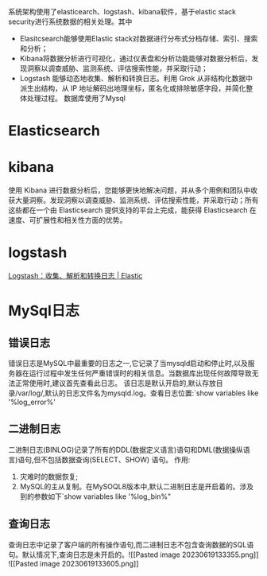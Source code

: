 系统架构使用了elasticearch、logstash、kibana软件，基于elastic stack security进行系统数据的相关处理。其中
- Elasitcsearch能够使用Elastic stack对数据进行分布式分档存储、索引、搜索和分析；
- Kibana将数据分析进行可视化，通过仪表盘和分析功能能够对数据分析后，发现洞察以调查威胁、监测系统、评估搜索性能，并采取行动；
- Logstash 能够动态地收集、解析和转换日志。利用 Grok 从非结构化数据中派生出结构，从 IP 地址解码出地理坐标，匿名化或排除敏感字段，并简化整体处理过程。
数据库使用了Mysql
# Elasticsearch
# kibana

使用 Kibana 进行数据分析后，您能够更快地解决问题，并从多个用例和团队中收获大量洞察。发现洞察以调查威胁、监测系统、评估搜索性能，并采取行动；所有这些都在一个由 Elasticsearch 提供支持的平台上完成，能获得 Elasticsearch 在速度、可扩展性和相关性方面的优势。
# logstash
[Logstash：收集、解析和转换日志 | Elastic](https://www.elastic.co/cn/logstash/)
# MySql日志
## 错误日志
错误日志是MySQL中最重要的日志之一,它记录了当mysqld启动和停止时,以及服务器在运行过程中发生任何严重错误时的相关信息。当数据库出现任何故障导致无法正常使用时,建议首先查看此日志。
该日志是默认开启的,默认存放目录/var/log/,默认的日志文件名为mysqld.log。查看日志位置:`show variables like '%log_error%'
## 二进制日志
二进制日志(BINLOG)记录了所有的DDL(数据定义语言)语句和DML(数据操纵语言)语句,但不包括数据查询(SELECT、SHOW)
语句。
作用:
1. 灾难时的数据恢复;
2. MySQL的主从复制。在MySOQL8版本中,默认二进制日志是开启着的。涉及到的参数如下`show variables like '%log_bin%"
## 查询日志
查询日志中记录了客户端的所有操作语句,而二进制日志不包含查询数据的SQL语句。默认情况下,查询日志是未开启的。![[Pasted image 20230619133355.png]]
![[Pasted image 20230619133605.png]]